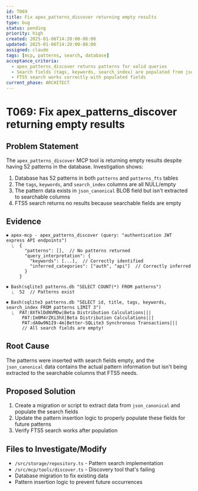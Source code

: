```yaml
---
id: T069
title: Fix apex_patterns_discover returning empty results
type: bug
status: pending
priority: high
created: 2025-01-06T14:20:00-08:00
updated: 2025-01-06T14:20:00-08:00
assigned: claude
tags: [mcp, patterns, search, database]
acceptance_criteria:
  - apex_patterns_discover returns patterns for valid queries
  - Search fields (tags, keywords, search_index) are populated from json_canonical
  - FTS5 search works correctly with populated fields
current_phase: ARCHITECT
---
```


# T069: Fix apex_patterns_discover returning empty results

## Problem Statement

The `apex_patterns_discover` MCP tool is returning empty results despite having 52 patterns in the database. Investigation shows:

1. Database has 52 patterns in both `patterns` and `patterns_fts` tables
2. The `tags`, `keywords`, and `search_index` columns are all NULL/empty
3. The pattern data exists in `json_canonical` BLOB field but isn't extracted to searchable columns
4. FTS5 search returns no results because searchable fields are empty

## Evidence

```
⏺ apex-mcp - apex_patterns_discover (query: "authentication JWT express API endpoints")
  ⎿  {
       "patterns": [],  // No patterns returned
       "query_interpretation": {
         "keywords": [...],  // Correctly identified
         "inferred_categories": ["auth", "api"]  // Correctly inferred
       }
     }

⏺ Bash(sqlite3 patterns.db "SELECT COUNT(*) FROM patterns")
  ⎿  52  // Patterns exist

⏺ Bash(sqlite3 patterns.db "SELECT id, title, tags, keywords, search_index FROM patterns LIMIT 3")
  ⎿  PAT:8XfklDdNVMDw|Beta Distribution Calculations|||
      PAT:Im0M4rZKi3hX|Beta Distribution Calculations|||
      PAT:dA0w9N1I9-4m|Better-SQLite3 Synchronous Transactions|||
      // All search fields are empty!
```

## Root Cause

The patterns were inserted with search fields empty, and the `json_canonical` data contains the actual pattern information but isn't being extracted to the searchable columns that FTS5 needs.

## Proposed Solution

1. Create a migration or script to extract data from `json_canonical` and populate the search fields
2. Update the pattern insertion logic to properly populate these fields for future patterns
3. Verify FTS5 search works after population

## Files to Investigate/Modify

- `/src/storage/repository.ts` - Pattern search implementation
- `/src/mcp/tools/discover.ts` - Discovery tool that's failing
- Database migration to fix existing data
- Pattern insertion logic to prevent future occurrences